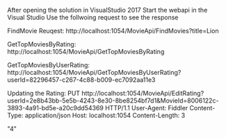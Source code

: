 After opening the solution in VisualStudio 2017 Start the webapi in the Visual Studio
Use the follwoing request to see the response

FindMovie  Reuqest:
http://localhost:1054/MovieApi/FindMovies?title=Lion

GetTopMoviesByRating:
http://localhost:1054/MovieApi/GetTopMoviesByRating

GetTopMoviesByUserRating:
http://localhost:1054/MovieApi/GetTopMoviesByUserRating?userId=82296457-c267-4c88-b009-ec7092aa11e3

Updating the Rating:
PUT http://localhost:1054/MovieApi/EditRating?userId=2e8b43bb-5e5b-4243-8e30-8be8254bf7d1&MovieId=8006122c-3893-4a91-bd5e-a20c9dd54369 HTTP/1.1
User-Agent: Fiddler
Content-Type: application/json
Host: localhost:1054
Content-Length: 3

"4"
